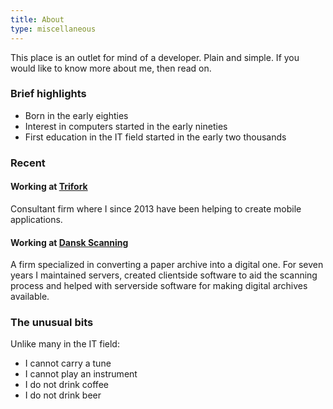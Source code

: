 ```yaml
---
title: About
type: miscellaneous
---
```


This place is an outlet for mind of a developer. Plain and simple. If you would like to know more about me, then read on.

### Brief highlights

* Born in the early eighties
* Interest in computers started in the early nineties
* First education in the IT field started in the early two thousands

### Recent

#### Working at [Trifork](http://www.trifork.com)

Consultant firm where I since 2013 have been helping to create mobile applications.

#### Working at [Dansk Scanning](http://www.danskscanning.dk)

A firm specialized in converting a paper archive into a digital one. For seven years I maintained servers, created clientside software to aid the scanning process and helped with serverside software for making digital archives available.

### The unusual bits

Unlike many in the IT field:

* I cannot carry a tune
* I cannot play an instrument
* I do not drink coffee
* I do not drink beer
